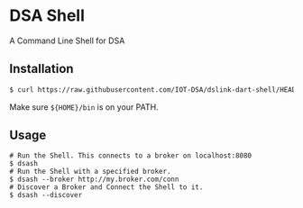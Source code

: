 # DSA Shell

A Command Line Shell for DSA

## Installation

```bash
$ curl https://raw.githubusercontent.com/IOT-DSA/dslink-dart-shell/HEAD/tool/install.sh | bash
```

Make sure `${HOME}/bin` is on your PATH.

## Usage

```
# Run the Shell. This connects to a broker on localhost:8080
$ dsash
# Run the Shell with a specified broker.
$ dsash --broker http://my.broker.com/conn
# Discover a Broker and Connect the Shell to it.
$ dsash --discover
```

